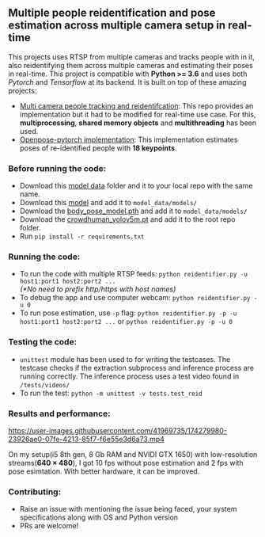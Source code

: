 ## Multiple people reidentification and pose estimation across multiple camera setup in real-time
This projects uses RTSP from multiple cameras and tracks people with in it, also reidentifying them across multiple cameras and estimating their poses in real-time. This project is compatible with **Python >= 3.6** and uses both _Pytorch_ and _Tensorflow_ at its backend. It is built on top of these amazing projects:
- [Multi camera people tracking and reidentifcation](https://github.com/samihormi/Multi-Camera-Person-Tracking-and-Re-Identification): This repo provides an implementation but it had to be modified for real-time use case. For this, **multiprocessing**, **shared memory objects** and **multithreading** has been used.
- [Openpose-pytorch implementation](https://github.com/Hzzone/pytorch-openpose): This implementation estimates poses of re-identified people with **18 keypoints**.

### Before running the code:
- Download this [model data](https://github.com/samihormi/Multi-Camera-Person-Tracking-and-Re-Identification) folder and it to your local repo with the same name.
- Download this [model](https://drive.google.com/file/d/1EtkBARD398UW93HwiVO9x3mByr0AeWMg/view?usp=sharing) and add it to `model_data/models/`
- Download the [body_pose_model.pth](https://drive.google.com/drive/folders/1JsvI4M4ZTg98fmnCZLFM-3TeovnCRElG) and add it to `model_data/models/`
- Download the [crowdhuman_yolov5m.pt](https://drive.google.com/file/d/1gglIwqxaH2iTvy6lZlXuAcMpd_U0GCUb/view) and add it to the root repo folder.
- Run `pip install -r requirements.txt`

### Running the code:
- To run the code with multiple RTSP feeds: `python reidentifier.py -u host1:port1 host2:port2 ...` \
  _(*No need to prefix http/https with host names)_
- To debug the app and use computer webcam: `python reidentifier.py -u 0`
- To run pose estimation, use `-p` flag: `python reidentifier.py -p -u host1:port1 host2:port2 ...` or `python reidentifier.py -p -u 0`

### Testing the code:
- `unittest` module has been used to for writing the testcases. The testcase checks if the extraction subprocess and inference process are running correctly. The inference process uses a test video found in `/tests/videos/`
- To run the test: `python -m unittest -v tests.test_reid`

### Results and performance:

https://user-images.githubusercontent.com/41969735/174279980-23926ae0-07fe-4213-85f7-f6e55e3d6a73.mp4


On my setup(i5 8th gen, 8 Gb RAM and NVIDI GTX 1650) with low-resolution streams(**640 × 480**), I got 10 fps without pose estimation and 2 fps with pose esimtation. With better hardware, it can be improved.

### Contributing:
- Raise an issue with mentioning the issue being faced, your system specifications along with OS and Python version
- PRs are welcome! 
